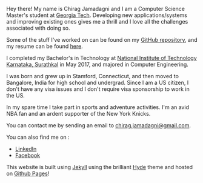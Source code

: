Hey there! My name is Chirag Jamadagni and I am a Computer Science Master's student at [Georgia Tech](http://www.gatech.edu/). Developing new applications/systems and improving existing ones gives me a thrill and I love all the challenges associated with doing so. 

Some of the stuff I've worked on can be found on my [GitHub repository](http://github.com/cjamadagni), and my resume can be found [here]({{site.url}}/public/ChiragCV3.pdf).

I completed my Bachelor's in Technology at [National Institute of Technology Karnataka, Surathkal](http://nitk.ac.in) in May 2017, and majored in Computer Engineering.

I was born and grew up in Stamford, Connecticut, and then moved to Bangalore, India for high school and undergrad. Since I am a US citizen, I don't have any visa issues and I don't require visa sponsorship to work in the US.

In my spare time I take part in sports and adventure activities. I'm an avid NBA fan and an ardent supporter of the New York Knicks. 

You can contact me by sending an email to [chirag.jamadagni@gmail.com](mailto:chirag.jamadagni@gmail.com).

You can also find me on :

* [LinkedIn](https://linkedin.com/in/cjamadagni)
* [Facebook](https://www.facebook.com/chirag.jamadagni.7)

This website is built using [Jekyll](http://jekyllrb.com) using the brilliant [Hyde](http://hyde.getpoole.com) theme and hosted on [Github Pages](http://pages.github.com)!

